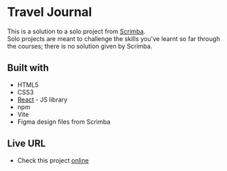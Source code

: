# Travel Journal

This is a solution to a solo project from [Scrimba](https://www.scrimba.com).<br/>
Solo projects are meant to challenge the skills you've learnt so far through the courses; there is no solution given by Scrimba.

## Built with

- HTML5
- CSS3
- [React](https://reactjs.org/) - JS library
- npm
- Vite
- Figma design files from Scrimba

## Live URL

- Check this project [online](https://travel-journal-alfo-code.netlify.app/)

